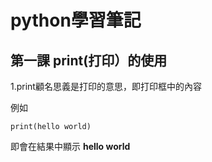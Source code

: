 # python學習筆記
## 第一課 print(打印）的使用

1.print顧名思義是打印的意思，即打印框中的內容

  例如
```
print(hello world)
```
  即會在結果中顯示 **hello world**

